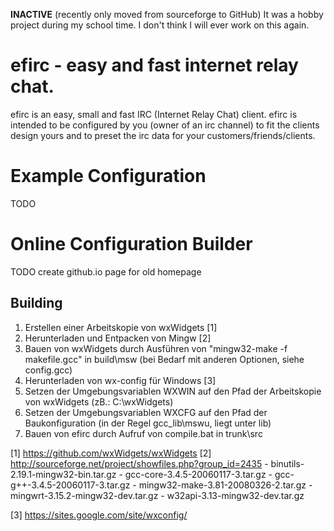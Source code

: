 **INACTIVE** (recently only moved from sourceforge to GitHub)
It was a hobby project during my school time. I don't think I will ever work on this again.

# efirc - easy and fast internet relay chat.

efirc is an easy, small and fast IRC (Internet Relay Chat) client. 
efirc is intended to be configured by you (owner of an irc channel) to fit the clients design yours and to preset the irc data for your customers/friends/clients.

# Example Configuration

TODO

# Online Configuration Builder

TODO create github.io page for old homepage

## Building

1) Erstellen einer Arbeitskopie von wxWidgets [1]
2) Herunterladen und Entpacken von Mingw [2] 
3) Bauen von wxWidgets durch Ausführen von 
   "mingw32-make -f makefile.gcc"
   in build\msw (bei Bedarf mit anderen Optionen, siehe config.gcc)
4) Herunterladen von wx-config für Windows [3]
5) Setzen der Umgebungsvariablen WXWIN auf den Pfad der Arbeitskopie von wxWidgets (zB.: C:\wxWidgets)
6) Setzen der Umgebungsvariablen WXCFG auf den Pfad der Baukonfiguration (in der Regel gcc_lib\mswu, liegt unter lib)
7) Bauen von efirc durch Aufruf von compile.bat in trunk\src 

[1] https://github.com/wxWidgets/wxWidgets
[2] http://sourceforge.net/project/showfiles.php?group_id=2435
    - binutils-2.19.1-mingw32-bin.tar.gz
    - gcc-core-3.4.5-20060117-3.tar.gz
    - gcc-g++-3.4.5-20060117-3.tar.gz
    - mingw32-make-3.81-20080326-2.tar.gz
    - mingwrt-3.15.2-mingw32-dev.tar.gz
    - w32api-3.13-mingw32-dev.tar.gz

[3] https://sites.google.com/site/wxconfig/
